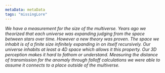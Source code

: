 ```yaml
---
metaData: metaData
tags: "missingLore"
---
```


*We have a measurement for the size of the multiverse. Years ago we theorized that each universe was expanding judging from the space between stars over time. However a new theory was proven. The space we inhabit is of a finite size infinitely expanding in on itself recursively. Our universe inhabits at least a 4D space which allows it this property. Our 3D perception makes it hard to fathom or understand. Measuring the distance of transmission for the anomaly through falloff calculations we were able to assume it connects to a place outside of the multiverse.*